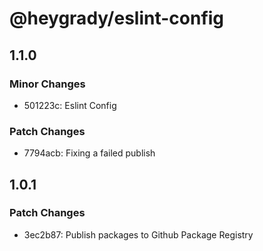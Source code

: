 # @heygrady/eslint-config

## 1.1.0

### Minor Changes

- 501223c: Eslint Config

### Patch Changes

- 7794acb: Fixing a failed publish

## 1.0.1

### Patch Changes

- 3ec2b87: Publish packages to Github Package Registry
